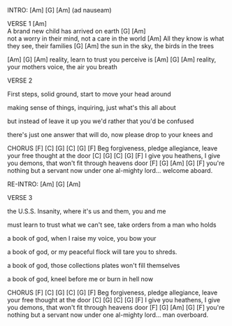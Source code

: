 INTRO: [Am] [G] [Am] (ad nauseam)

VERSE 1
[Am]    
A brand new child has arrived on earth
                [G]                       [Am]   
    not a worry in their mind, not a care in the world
[Am]
All they know is what they see, their families
        [G]                   [Am]
the sun in the sky, the birds in the trees

[Am]              [G]        [Am]
reality, learn to trust you perceive is
[Am]              [G]        [Am]
reality, your mothers voice, the air you breath

VERSE 2

First steps, solid ground, start to move your head around

making sense of things, inquiring, just what's this all about

but instead of leave it up you we'd rather that you'd be confused

there's just one answer that will do, now please drop to your knees and

CHORUS
[F]              [C]               [G]            [C]          [G]    [F]
Beg forgiveness, pledge allegiance,    leave your free thought at the door
           [C]                  [G]                [C]         [G]     [F]
I give you heathens, I give you demons, that won't fit through heavens door
[F]                  [G]               [Am]   [G]    [F]
you're nothing but a servant now under one al-mighty lord... welcome aboard.

RE-INTRO: [Am] [G] [Am] 

VERSE 3

the U.S.S. Insanity, where it's us and them, you and me 

must learn to trust what we can't see, take orders from a man who holds

a book of god, when I raise my voice, you bow your

a book of god, or my peaceful flock will tare you to shreds.

a book of god, those collections plates won't fill themselves

a book of god, kneel before me or burn in hell now

CHORUS
[F]              [C]               [G]            [C]          [G]    [F]
Beg forgiveness, pledge allegiance,    leave your free thought at the door
           [C]                  [G]                [C]         [G]     [F]
I give you heathens, I give you demons, that won't fit through heavens door
[F]                  [G]               [Am]   [G]    [F]
you're nothing but a servant now under one al-mighty lord... man overboard.


